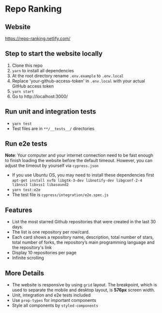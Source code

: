 # Repo Ranking

## Website

https://repo-ranking.netlify.com/

## Step to start the website locally

1. Clone this repo
2. `yarn` to install all dependencies
3. At the root directory rename `.env.example` to `.env.local`
4. Replace 'your-github-access-token' in `.env.local` with your actual GitHub access token
5. `yarn start`
6. Go to http://localhost:3000/

## Run unit and integration tests

- `yarn test`
- Test files are in `**/__tests__/` directories

## Run e2e tests

**Note**: Your computer and your internet connection need to be fast enough to finish loading the website before the default timeout. However, you can adjust the timeout by yourself via `cypress.json`

- If you use Ubuntu OS, you may need to install these dependencies first `apt-get install xvfb libgtk-3-dev libnotify-dev libgconf-2-4 libnss3 libxss1 libasound2`
- `yarn test:e2e`
- The test file is `cypress/integration/e2e.spec.js`

## Features

- List the most starred Github repositories that were created in the last 30 days.
- The list is one repository per row/card.
- Each card shows a repository name, description, total number of stars, total number of forks, the repository’s main programming language and the repository's link
- Display 10 repositories per page
- Infinite scrolling

## More Details

- The website is responsive by using `grid` layout. The breakpoint, which is used to separate the mobile and desktop layout, is **576px** screen width.
- Unit, integration and e2e tests included
- Use `prop-types` for important components
- Style all components by `styled-components`
